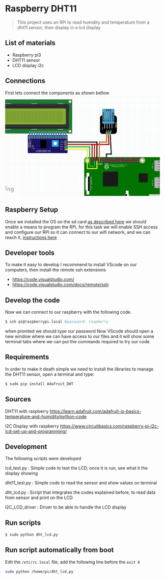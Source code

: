 # Raspberry DHT11
> This project uses an RPi to read humidity and temperature from a dht11 sensor, then display in a lcd display

## List of materials
- Raspberry pi3
- DHT11 sensor
- LCD display i2c

## Connections
First lets connect the components as shown bellow
![connections](/fritzing/connections.png)

## Raspberry Setup
Once we installed the OS on the sd card [as described here](https://www.raspberrypi.org/documentation/installation/installing-images/) we should enable a means to program the RPi, for this task we will enable SSH access and configure our RPI so it can connect to our wifi network, and we can reach it, [instructions here](https://desertbot.io/blog/headless-raspberry-pi-3-bplus-ssh-wifi-setup)

## Developer tools
To make it easy to develop I recommend to install VScode on our computers, then install the remote ssh extensions
- https://code.visualstudio.com/
- https://code.visualstudio.com/docs/remote/ssh

## Develop the code
Now we can connect to our raspberry with the following code.
``` BASH
$ ssh pi@raspberrypi.local #password: raspberry
```
when promted we should type our password
Now VScode should open a new window where we can have access to our files and it will show some terminal tabs where we can put the commands required to try our code.

## Requirements
In order to make it death simple we need to install the libraries to manage the DHT11 sensor, open a terminal and type:
``` BASH
$ sudo pip install Adafruit_DHT
```


## Sources
DHT11 with raspberry
https://learn.adafruit.com/adafruit-io-basics-temperature-and-humidity/python-code

I2C Display with raspberry
https://www.circuitbasics.com/raspberry-pi-i2c-lcd-set-up-and-programming/

## Development
The following scripts were developed

lcd_test.py
: Simple code to test the LCD, once it is run, see what it the display showing

dht11_test.py
: Simple code to read the sensor and show values on terminal

dht_lcd.py
: Script that integrates the codes explained before, to read data from sensor and print on the LCD

I2C_LCD_driver
: Driver to be able to handle the LCD display

## Run scripts
``` BASH
$ sudo python dht_lcd.py 
```

## Run script automatically from boot
Edit the ```/etc/rc.local``` file, add the following line before the ```exit 0```
``` BASH
sudo python /home/pi/dht_lcd.py 
```
